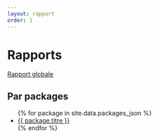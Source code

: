 ```yaml
---
layout: rapport
order: 1
---
```


# Rapports

<a href="/EFM-Database/pkg_global/rapport"> Rapport globale </a> 

## Par packages

<ul>
  {% for package in site.data.packages_json %}
    <li> <a href="/EFM-Database/{{ package.name }}/rapport"> {{ package.titre }} </a> </li>
  {% endfor %}
</ul>
